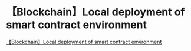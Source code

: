 # 【Blockchain】Local deployment of smart contract environment
[【Blockchain】Local deployment of smart contract environment](https://aiwithcloud.com/2022/09/15/%e3%80%90blockchain%e3%80%91local_deployment_of_smart_contract_environment/)